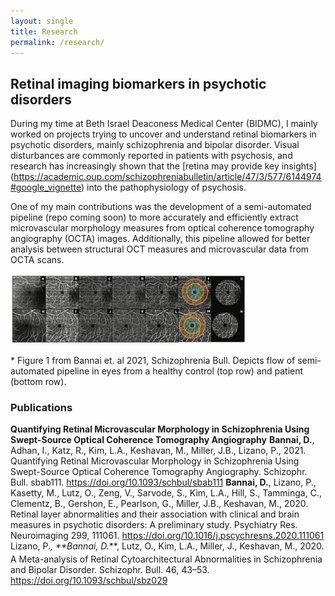 ```yaml
---
layout: single
title: Research
permalink: /research/
---
```


## Retinal imaging biomarkers in psychotic disorders

During my time at Beth Israel Deaconess Medical Center (BIDMC), I mainly worked on projects trying to uncover and understand retinal biomarkers in psychotic
disorders, mainly schizophrenia and bipolar disorder. Visual disturbances are commonly reported in patients with psychosis, and research has increasingly
shown that the [retina may provide key insights] (https://academic.oup.com/schizophreniabulletin/article/47/3/577/6144974#google_vignette) into the pathophysiology
of psychosis. 

One of my main contributions was the development of a semi-automated pipeline (repo coming soon) to more accurately and efficiently extract microvascular
morphology measures from optical coherence tomography angiography (OCTA) images. Additionally, this pipeline allowed for better analysis between structural
OCT measures and microvascular data from OCTA scans. 

<p float="middle">
  <img src="../assets/octa-pipeline-fig.png" width="75%" />
</p>
* Figure 1 from Bannai et. al 2021, Schizophrenia Bull. Depicts flow of semi-automated pipeline in eyes from a healthy control (top row) and patient (bottom row).

### Publications
**Quantifying Retinal Microvascular Morphology in Schizophrenia Using Swept-Source Optical Coherence Tomography Angiography**
  **Bannai, D.**, Adhan, I., Katz, R., Kim, L.A., Keshavan, M., Miller, J.B., Lizano, P., 2021. Quantifying Retinal Microvascular Morphology in Schizophrenia Using Swept-Source Optical Coherence Tomography Angiography. Schizophr. Bull. sbab111. https://doi.org/10.1093/schbul/sbab111
  **Bannai, D.**, Lizano, P., Kasetty, M., Lutz, O., Zeng, V., Sarvode, S., Kim, L.A., Hill, S., Tamminga, C., Clementz, B., Gershon, E., Pearlson, G., Miller, J.B., Keshavan, M., 2020. Retinal layer abnormalities and their association with clinical and brain measures in psychotic disorders: A preliminary study. Psychiatry Res. Neuroimaging 299, 111061. https://doi.org/10.1016/j.pscychresns.2020.111061
  Lizano, P.<sub>*</sub>, **Bannai, D.<sub>*</sub>**, Lutz, O., Kim, L.A., Miller, J., Keshavan, M., 2020. A Meta-analysis of Retinal Cytoarchitectural Abnormalities in Schizophrenia and Bipolar Disorder. Schizophr. Bull. 46, 43–53. https://doi.org/10.1093/schbul/sbz029
